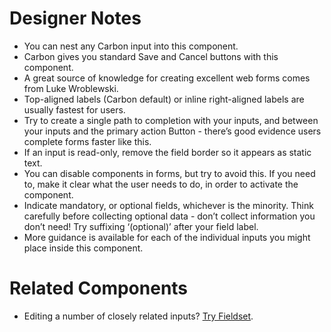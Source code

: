 # Designer Notes
- You can nest any Carbon input into this component.
- Carbon gives you standard Save and Cancel buttons with this component.
- A great source of knowledge for creating excellent web forms comes from Luke Wroblewski.
- Top-aligned labels (Carbon default) or inline right-aligned labels are usually fastest for users.
- Try to create a single path to completion with your inputs, and between your inputs and the primary action Button - there’s good evidence users complete forms faster like this.
- If an input is read-only, remove the field border so it appears as static text.
- You can disable components in forms, but try to avoid this. If you need to, make it clear what the user needs to do, in order to activate the component.
- Indicate mandatory, or optional fields, whichever is the minority. Think carefully before collecting optional data - don’t collect information you don’t need! Try suffixing ‘(optional)’ after your field label.
- More guidance is available for each of the individual inputs you might place inside this component.

# Related Components
- Editing a number of closely related inputs? [Try Fieldset](/components/fieldset "Fieldset").
